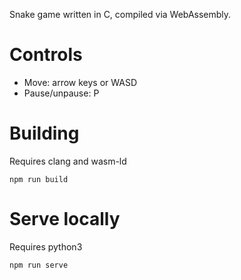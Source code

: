 Snake game written in C, compiled via WebAssembly.

# Controls

* Move: arrow keys or WASD
* Pause/unpause: P

# Building

Requires clang and wasm-ld

`npm run build`

# Serve locally

Requires python3

`npm run serve`
